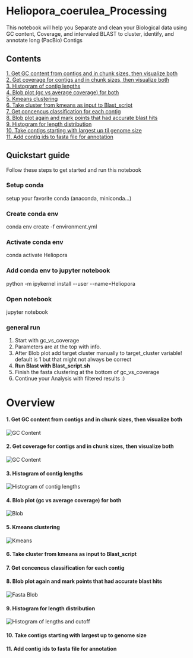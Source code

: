 # Heliopora_coerulea_Processing
This notebook will help you Separate and clean your Biological data using GC content, Coverage, and intervaled BLAST to cluster, identify, and annotate long (PacBio) Contigs


## Contents

[1. Get GC content from contigs and in chunk sizes, then visualize both](#1-get-gc-content-from-contigs-and-in-chunk-sizes-then-visualize-both)  
[2. Get coverage for contigs and in chunk sizes, then visualize both](2-get-coverage-for-contigs-and-in-chunk-sizes-then-visualize-both)  
[3. Histogram of contig lengths](3-histogram-of-contig-lengths)  
[4. Blob plot (gc vs average coverage) for both](4-blob-plot-gc-vs-average-coverage-for-both)  
[5. Kmeans clustering](5-kmeans-clustering)  
[6. Take cluster from kmeans as input to Blast_script](6-take-cluster-from-kmeans-as-input-to-blast_script)  
[7. Get concencus classification for each contig](7-get-concencus-classification-for-each-contig)  
[8. Blob plot again and mark points that had accurate blast hits](8-blob-plot-again-and-mark-points-that-had-accurate-blast-hits)  
[9. Histogram for length distribution](9-histogram-for-length-distribution)  
[10. Take contigs starting with largest up til genome size](10-take-contigs-starting-with-largest-up-til-genome-size)  
[11. Add contig ids to fasta file for annotation](11-add-contig-ids-to-fasta-file-for-annotation)  


## Quickstart guide
Follow these steps to get started and run this notebook

### Setup conda
setup your favorite conda (anaconda, miniconda...)

### Create conda env
conda env create -f environment.yml

### Activate conda env
conda activate Heliopora

### Add conda env to jupyter notebook
python -m ipykernel install --user --name=Heliopora

### Open notebook
jupyter notebook

### general run
1. Start with gc_vs_coverage  
2. Parameters are at the top with info.  
3. After Blob plot add target cluster manually to target_cluster variable! default is 1 but that might not always be correct  
4. <b> Run Blast with Blast_script.sh</b>  
5. Finish the fasta clustering at the bottom of gc_vs_coverage  
6. Continue your Analysis with filtered results :)

# Overview

#### 1. Get GC content from contigs and in chunk sizes, then visualize both
![GC Content](https://github.com/AlexanderFastner/Heliopora_coerulea_Processing/blob/main/images/GC_content_000032.png?raw=true)  
#### 2. Get coverage for contigs and in chunk sizes, then visualize both 
![GC Content](https://github.com/AlexanderFastner/Heliopora_coerulea_Processing/blob/main/images/Coverage_000032.png?raw=true)  
#### 3. Histogram of contig lengths
![Histogram of contig lengths](https://github.com/AlexanderFastner/Heliopora_coerulea_Processing/blob/main/images/Histogram_of_lengths.png?raw=true)  
#### 4. Blob plot (gc vs average coverage) for both
![Blob](https://github.com/AlexanderFastner/Heliopora_coerulea_Processing/blob/main/images/Blob.png?raw=true)  
#### 5. Kmeans clustering 
![Kmeans](https://github.com/AlexanderFastner/Heliopora_coerulea_Processing/blob/main/images/Kmeans_clustering.png?raw=true)  
#### 6. Take cluster from kmeans as input to Blast_script
#### 7. Get concencus classification for each contig
#### 8. Blob plot again and mark points that had accurate blast hits
![Fasta Blob](https://github.com/AlexanderFastner/Heliopora_coerulea_Processing/blob/main/images/Fasta_Blob.png?raw=true)  
#### 9. Histogram for length distribution
![Histogram of lengths and cutoff](https://github.com/AlexanderFastner/Heliopora_coerulea_Processing/blob/main/images/Histogram_of_lengths_of_subset.png?raw=true)  
#### 10. Take contigs starting with largest up to genome size
#### 11. Add contig ids to fasta file for annotation



